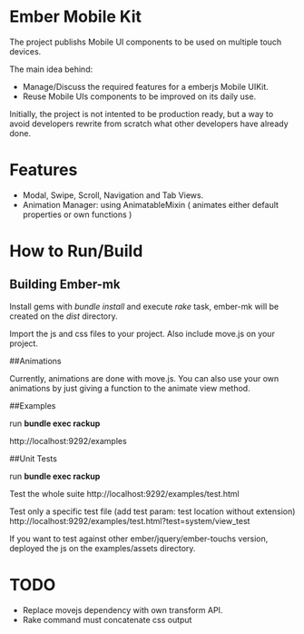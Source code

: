 # Ember Mobile Kit

The project publishs Mobile UI components to be used on multiple touch devices.

The main idea behind: 

- Manage/Discuss the required features for a emberjs Mobile UIKit.
- Reuse Mobile UIs components to be improved on its daily use.

Initially, the project is not intented to be production ready, but a
way to avoid developers rewrite from scratch what other developers have already done.

# Features

  - Modal, Swipe, Scroll, Navigation and Tab Views.
  - Animation Manager: using AnimatableMixin ( animates either default
    properties or own functions )

# How to Run/Build

## Building Ember-mk

Install gems with _bundle install_ and execute _rake_ task, ember-mk  will be created on the _dist_ directory.

Import the js and css files to your project. Also include move.js on your project.


##Animations

Currently, animations are done with move.js. You can also use your own
animations by just giving a function to the animate view method.

##Examples

run __bundle exec rackup__ 

http://localhost:9292/examples

##Unit Tests

run __bundle exec rackup__ 

Test the whole suite  http://localhost:9292/examples/test.html

Test only a specific test file (add test param: test location without extension) http://localhost:9292/examples/test.html?test=system/view_test

If you want to test against other ember/jquery/ember-touchs version, deployed the js on the examples/assets directory.


# TODO

- Replace movejs dependency with own transform API. 
- Rake command must concatenate css output 

